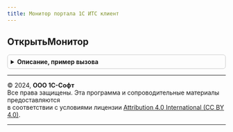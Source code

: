 ```yaml
---
title: Монитор портала 1С ИТС клиент
---
```



## ОткрытьМонитор
<details style="margin: 1em 0; padding: 0.5em; border: 1px solid #ccc; border-radius: 6px;">

<summary style="font-weight: bold; cursor: pointer;">Описание, пример вызова</summary>

```bsl

// Открывает Монитор Портала 1С:ИТС.
//
// Параметры:
//	ДополнительныеПараметры - Структура, Неопределено - дополнительные параметры
//		открытия Монитора Портала 1С:ИТС;
//
Процедура ОткрытьМонитор(ДополнительныеПараметры = Неопределено) Экспорт
```

Пример вызова
```bsl
МониторПортала1СИТСКлиент.ОткрытьМонитор(ДополнительныеПараметры);
```
</details>

---

© 2024, **ООО 1С-Софт**  
Все права защищены. Эта программа и сопроводительные материалы предоставляются  
в соответствии с условиями лицензии [Attribution 4.0 International (CC BY 4.0)](https://creativecommons.org/licenses/by/4.0/legalcode).

---
